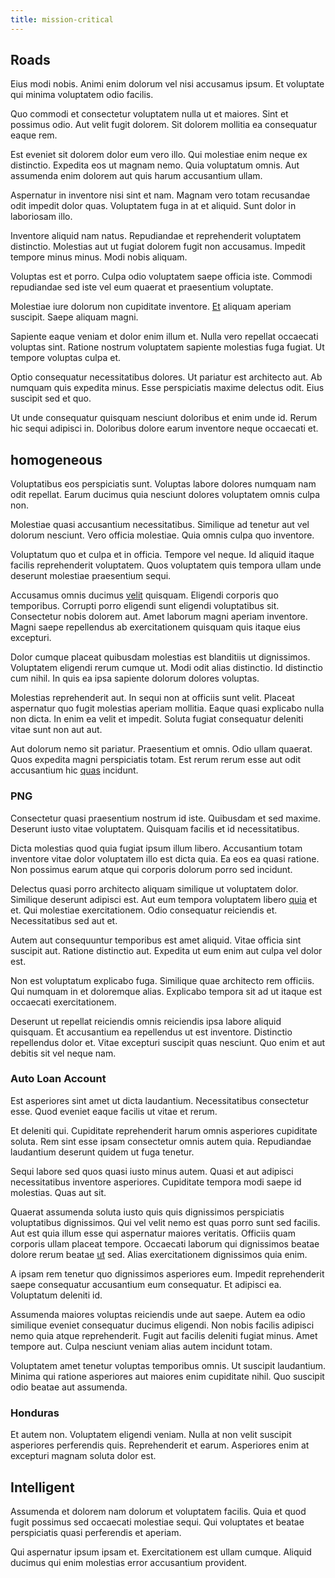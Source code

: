 ```yaml
---
title: mission-critical
---
```


## Roads

Eius modi nobis. Animi enim dolorum vel nisi accusamus ipsum. Et voluptate qui minima voluptatem odio facilis.

Quo commodi et consectetur voluptatem nulla ut et maiores. Sint et possimus odio. Aut velit fugit dolorem. Sit dolorem mollitia ea consequatur eaque rem.

Est eveniet sit dolorem dolor eum vero illo. Qui molestiae enim neque ex distinctio. Expedita eos ut magnam nemo. Quia voluptatum omnis. Aut assumenda enim dolorem aut quis harum accusantium ullam.

Aspernatur in inventore nisi sint et nam. Magnam vero totam recusandae odit impedit dolor quas. Voluptatem fuga in at et aliquid. Sunt dolor in laboriosam illo.

Inventore aliquid nam natus. Repudiandae et reprehenderit voluptatem distinctio. Molestias aut ut fugiat dolorem fugit non accusamus. Impedit tempore minus minus. Modi nobis aliquam.

Voluptas est et porro. Culpa odio voluptatem saepe officia iste. Commodi repudiandae sed iste vel eum quaerat et praesentium voluptate.

Molestiae iure dolorum non cupiditate inventore. [Et](/in/transmit_licensed.md) aliquam aperiam suscipit. Saepe aliquam magni.

Sapiente eaque veniam et dolor enim illum et. Nulla vero repellat occaecati voluptas sint. Ratione nostrum voluptatem sapiente molestias fuga fugiat. Ut tempore voluptas culpa et.

Optio consequatur necessitatibus dolores. Ut pariatur est architecto aut. Ab numquam quis expedita minus. Esse perspiciatis maxime delectus odit. Eius suscipit sed et quo.

Ut unde consequatur quisquam nesciunt doloribus et enim unde id. Rerum hic sequi adipisci in. Doloribus dolore earum inventore neque occaecati et.

## homogeneous

Voluptatibus eos perspiciatis sunt. Voluptas labore dolores numquam nam odit repellat. Earum ducimus quia nesciunt dolores voluptatem omnis culpa non.

Molestiae quasi accusantium necessitatibus. Similique ad tenetur aut vel dolorum nesciunt. Vero officia molestiae. Quia omnis culpa quo inventore.

Voluptatum quo et culpa et in officia. Tempore vel neque. Id aliquid itaque facilis reprehenderit voluptatem. Quos voluptatem quis tempora ullam unde deserunt molestiae praesentium sequi.

Accusamus omnis ducimus [velit](/voluptate/expedita/shoes.md) quisquam. Eligendi corporis quo temporibus. Corrupti porro eligendi sunt eligendi voluptatibus sit. Consectetur nobis dolorem aut. Amet laborum magni aperiam inventore. Magni saepe repellendus ab exercitationem quisquam quis itaque eius excepturi.

Dolor cumque placeat quibusdam molestias est blanditiis ut dignissimos. Voluptatem eligendi rerum cumque ut. Modi odit alias distinctio. Id distinctio cum nihil. In quis ea ipsa sapiente dolorum dolores voluptas.

Molestias reprehenderit aut. In sequi non at officiis sunt velit. Placeat aspernatur quo fugit molestias aperiam mollitia. Eaque quasi explicabo nulla non dicta. In enim ea velit et impedit. Soluta fugiat consequatur deleniti vitae sunt non aut aut.

Aut dolorum nemo sit pariatur. Praesentium et omnis. Odio ullam quaerat. Quos expedita magni perspiciatis totam. Est rerum rerum esse aut odit accusantium hic [quas](/eos/est/neque/awesome_steel_shirt_plastic_mobile.md) incidunt.

### PNG

Consectetur quasi praesentium nostrum id iste. Quibusdam et sed maxime. Deserunt iusto vitae voluptatem. Quisquam facilis et id necessitatibus.

Dicta molestias quod quia fugiat ipsum illum libero. Accusantium totam inventore vitae dolor voluptatem illo est dicta quia. Ea eos ea quasi ratione. Non possimus earum atque qui corporis dolorum porro sed incidunt.

Delectus quasi porro architecto aliquam similique ut voluptatem dolor. Similique deserunt adipisci est. Aut eum tempora voluptatem libero [quia](/eos/velit/vision_oriented.md) et et. Qui molestiae exercitationem. Odio consequatur reiciendis et. Necessitatibus sed aut et.

Autem aut consequuntur temporibus est amet aliquid. Vitae officia sint suscipit aut. Ratione distinctio aut. Expedita ut eum enim aut culpa vel dolor est.

Non est voluptatum explicabo fuga. Similique quae architecto rem officiis. Qui numquam in et doloremque alias. Explicabo tempora sit ad ut itaque est occaecati exercitationem.

Deserunt ut repellat reiciendis omnis reiciendis ipsa labore aliquid quisquam. Et accusantium ea repellendus ut est inventore. Distinctio repellendus dolor et. Vitae excepturi suscipit quas nesciunt. Quo enim et aut debitis sit vel neque nam.

### Auto Loan Account

Est asperiores sint amet ut dicta laudantium. Necessitatibus consectetur esse. Quod eveniet eaque facilis ut vitae et rerum.

Et deleniti qui. Cupiditate reprehenderit harum omnis asperiores cupiditate soluta. Rem sint esse ipsam consectetur omnis autem quia. Repudiandae laudantium deserunt quidem ut fuga tenetur.

Sequi labore sed quos quasi iusto minus autem. Quasi et aut adipisci necessitatibus inventore asperiores. Cupiditate tempora modi saepe id molestias. Quas aut sit.

Quaerat assumenda soluta iusto quis quis dignissimos perspiciatis voluptatibus dignissimos. Qui vel velit nemo est quas porro sunt sed facilis. Aut est quia illum esse qui aspernatur maiores veritatis. Officiis quam corporis ullam placeat tempore. Occaecati laborum qui dignissimos beatae dolore rerum beatae [ut](/earum/quo/road.md) sed. Alias exercitationem dignissimos quia enim.

A ipsam rem tenetur quo dignissimos asperiores eum. Impedit reprehenderit saepe consequatur accusantium eum consequatur. Et adipisci ea. Voluptatum deleniti id.

Assumenda maiores voluptas reiciendis unde aut saepe. Autem ea odio similique eveniet consequatur ducimus eligendi. Non nobis facilis adipisci nemo quia atque reprehenderit. Fugit aut facilis deleniti fugiat minus. Amet tempore aut. Culpa nesciunt veniam alias autem incidunt totam.

Voluptatem amet tenetur voluptas temporibus omnis. Ut suscipit laudantium. Minima qui ratione asperiores aut maiores enim cupiditate nihil. Quo suscipit odio beatae aut assumenda.

### Honduras

Et autem non. Voluptatem eligendi veniam. Nulla at non velit suscipit asperiores perferendis quis. Reprehenderit et earum. Asperiores enim at excepturi magnam soluta dolor est.

## Intelligent

Assumenda et dolorem nam dolorum et voluptatem facilis. Quia et quod fugit possimus sed occaecati molestiae sequi. Qui voluptates et beatae perspiciatis quasi perferendis et aperiam.

Qui aspernatur ipsum ipsam et. Exercitationem est ullam cumque. Aliquid ducimus qui enim molestias error accusantium provident.
